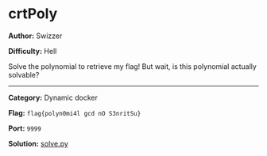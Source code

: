 # crtPoly

**Author:** Swizzer

**Difficulty:** Hell

Solve the polynomial to retrieve my flag! But wait, is this polynomial actually solvable?

---

**Category:** Dynamic docker

**Flag:** `flag{polyn0mi4l gcd nO S3nritSu}`

**Port:** `9999`

**Solution:** [solve.py](./solve/solve.py)